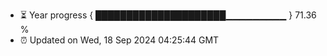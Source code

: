 - ⏳ Year progress { █████████████████████▁▁▁▁▁▁▁▁▁ } 71.36 %
- ⏰ Updated on Wed, 18 Sep 2024 04:25:44 GMT

